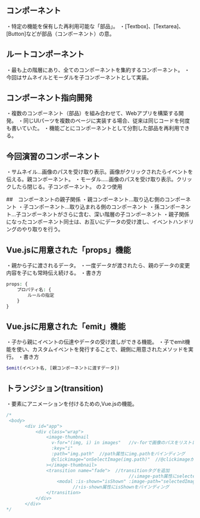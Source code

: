 ## コンポーネント
・特定の機能を保有した再利用可能な「部品」。
・[Textbox]、[Textarea]、[Button]などが部品（コンポーネント）の意。

## ルートコンポーネント
・最も上の階層にあり、全てのコンポーネントを集約するコンポーネント。
・今回はサムネイルとモーダルを子コンポーネントとして実装。

## コンポーネント指向開発
・複数のコンポーネント（部品）を組み合わせて、Webアプリを構築する開発。
・同じUIパーツを複数のページに実装する場合、従来は同じコードを何度も書いていた。
・機能ごとにコンポーネントとして分割した部品を再利用できる。

## 今回演習のコンポーネント
・サムネイル...画像のパスを受け取り表示。画像がクリックされたらイベントを伝える。親コンポーネント。
・モーダル.....画像のパスを受け取り表示。クリックしたら閉じる。子コンポーネント。
の２つ使用

##　コンポーネントの親子関係
・親コンポーネント...取り込む側のコンポーネント
・子コンポーネント...取り込まれる側のコンポーネント
・孫コンポーネント...子コンポーネントがさらに含む、深い階層の子コンポーネント
・親子関係になったコンポーネント同士は、お互いにデータの受け渡し、イベントハンドリングのやり取りを行う。

## Vue.jsに用意された「props」機能
・親から子に渡されるデータ。
・一度データが渡されたら、親のデータの変更内容を子にも常時伝え続ける。
・書き方
```php
props: {
    プロパティ名: {
        ルールの指定
    }
}
```

## Vue.jsに用意された「emit」機能
・子から親にイベントの伝達やデータの受け渡しができる機能。
・子でemit機能を使い、カスタムイベントを発行することで、親側に用意されたメソッドを実行。
・書き方
```php
$emit(イベント名, [親コンポーネントに渡すデータ])
```

## トランジション(transition)
・要素にアニメーションを付けるための,Vue.jsの機能。


```php
/*
 <body>
       <div id="app">
           <div class="wrap">
               <image-thumbnail
                 v-for="(img, i) in images"   //v-forで画像のパスをリストレンダリング
                 :key="i"
                 :path="img.path"  //path属性にimg.pathをバインディング
                 @clickimage="onSelectImage(img.path)"  //@clickimageが動作し、onSelectImageを呼び出す
               ></image-thumbnail>
               <transition name="fade">  //transitionタグを追加
                                              //↓image-path属性にselectedImageをバインディング
                   <modal :is-shown="isShown" :image-path="selectedImage" @close="closeModal" />
                   　　　 //↑is-shown属性にisShownをバインディング                  //↑カスタムイベントcloseModalをバインディング
               </transition>
           </div>
       </div>
*/
```